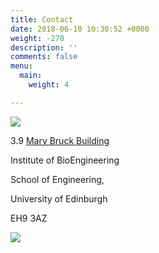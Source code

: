 ```yaml
---
title: Contact
date: 2018-06-10 10:30:52 +0000
weight: -270
description: ''
comments: false
menu:
  main:
    weight: 4

---
```

![](/uploads/Location.png)

3\.9 [Mary Bruck Building](https://w3w.co/rocket.scout.jolly "Mary Bruck Building")

Institute of BioEngineering

School of Engineering,

University of Edinburgh

EH9 3AZ

![](/uploads/image001.png)